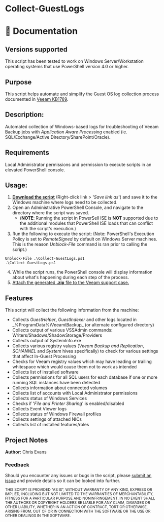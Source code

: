 # Collect-GuestLogs

# 📗 Documentation
## **Versions supported**
This script has been tested to work on Windows Server/Workstation operating systems that use PowerShell version 4.0 or higher.

## **Purpose**
This script helps automate and simplify the Guest OS log collection process documented in [Veeam KB1789](https://www.veeam.com/kb1789).

## **Description:**
Automated collection of Windows-based logs for troubleshooting of Veeam Backup jobs with _Application Aware Processing_ enabled (ie. SQL/Exchange/Active Directory/SharePoint/Oracle).

## **Requirements** <br>
Local Administrator permissions and permission to execute scripts in an elevated PowerShell console.

## **Usage:** <br>

1. **[Download the script](https://raw.githubusercontent.com/VeeamHub/powershell/master/BR-Collect-GuestLogs/Collect-GuestLogs.ps1)** (Right-click link > '_Save link as_') and save it to the Windows machine where logs need to be collected.
2. Open an Administrative PowerShell Console, and navigate to the directory where the script was saved. 
     - (**NOTE**: Running the script in PowerSell ISE is **NOT** supported due to the additional modules that PowerShell ISE loads that can conflict with the script's execution.)
4. Run the following to execute the script:
     (Note: PowerShell's Execution Policy is set to _RemoteSigned_ by default on Windows Server machines. This is the reason _Unblock-File_ command is ran prior to calling the script.)
```
Unblock-File .\Collect-GuestLogs.ps1
.\Collect-GuestLogs.ps1
```
4. While the script runs, the PowerShell console will display information about what's happening during each step of the process. 
5. [Attach the generated **.zip** file to the Veeam support case.](https://www.veeam.com/kb4162)

## **Features** <br>
This script will collect the following information from the machine:

* Collects _GuestHelper_, _GuestIndexer_ and other logs located in _%ProgramData%\Veeam\Backup\_ (or alternate configured directory)
* Collects output of various VSSAdmin commands: Writers/Shadows/ShadowStorage/Providers
* Collects output of SystemInfo.exe
* Collects various registry values (_Veeam Backup and Replication_, _SCHANNEL_ and _System_ hives specifically) to check for various settings that affect In-Guest Processing
* Checks for Veeam registry values which may have leading or trailing whitespace which would cause them not to work as intended
* Collects list of installed software
* Collects permissions for all SQL users for each database if one or more running SQL instances have been detected
* Collects information about connected volumes
* Collects list of accounts with Local Administrator permissions
* Collects status of Windows Services
* Checks if '_File and Printer Sharing_' is enabled/disabled
* Collects Event Viewer logs
* Collects status of Windows Firewall profiles
* Collects settings of attached NICs
* Collects list of installed features/roles

## Project Notes
**Author:** Chris Evans <br>

### **Feedback** <br>
Should you encounter any issues or bugs in the script, please [submit an issue](https://github.com/VeeamHub/powershell/issues) and provide details so it can be looked into further.

 <sub>THIS SCRIPT IS PROVIDED "AS IS", WITHOUT WARRANTY OF ANY KIND, EXPRESS OR IMPLIED, INCLUDING BUT NOT LIMITED TO THE WARRANTIES OF MERCHANTABILITY, FITNESS FOR A PARTICULAR PURPOSE AND NONINFRINGEMENT. IN NO EVENT SHALL THE AUTHORS OR COPYRIGHT HOLDERS BE LIABLE FOR ANY CLAIM, DAMAGES OR OTHER LIABILITY, WHETHER IN AN ACTION OF CONTRACT, TORT OR OTHERWISE, ARISING FROM, OUT OF OR IN CONNECTION WITH THE SOFTWARE OR THE USE OR OTHER DEALINGS IN THE SOFTWARE.</sub>
